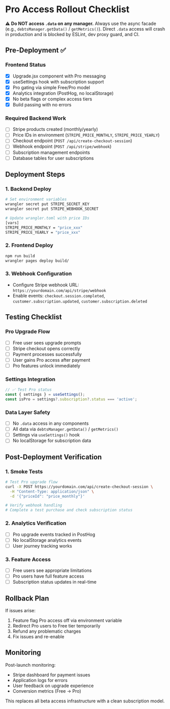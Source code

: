 # Pro Access Rollout Checklist

⚠️ **Do NOT access `.data` on any manager.** Always use the async facade (e.g., `debtsManager.getData()` / `getMetrics()`). Direct `.data` access will crash in production and is blocked by ESLint, dev proxy guard, and CI.

## Pre-Deployment ✅

### Frontend Status
- [x] Upgrade.jsx component with Pro messaging
- [x] useSettings hook with subscription support  
- [x] Pro gating via simple Free/Pro model
- [x] Analytics integration (PostHog, no localStorage)
- [x] No beta flags or complex access tiers
- [x] Build passing with no errors

### Required Backend Work
- [ ] Stripe products created (monthly/yearly)
- [ ] Price IDs in environment (`STRIPE_PRICE_MONTHLY`, `STRIPE_PRICE_YEARLY`)
- [ ] Checkout endpoint (`POST /api/create-checkout-session`)
- [ ] Webhook endpoint (`POST /api/stripe/webhook`)
- [ ] Subscription management endpoints
- [ ] Database tables for user subscriptions

## Deployment Steps

### 1. Backend Deploy
```bash
# Set environment variables
wrangler secret put STRIPE_SECRET_KEY
wrangler secret put STRIPE_WEBHOOK_SECRET

# Update wrangler.toml with price IDs
[vars]
STRIPE_PRICE_MONTHLY = "price_xxx"
STRIPE_PRICE_YEARLY = "price_xxx"
```

### 2. Frontend Deploy
```bash
npm run build
wrangler pages deploy build/
```

### 3. Webhook Configuration
- Configure Stripe webhook URL: `https://yourdomain.com/api/stripe/webhook`
- Enable events: `checkout.session.completed`, `customer.subscription.updated`, `customer.subscription.deleted`

## Testing Checklist

### Pro Upgrade Flow
- [ ] Free user sees upgrade prompts
- [ ] Stripe checkout opens correctly
- [ ] Payment processes successfully  
- [ ] User gains Pro access after payment
- [ ] Pro features unlock immediately

### Settings Integration
```javascript
// ✅ Test Pro status
const { settings } = useSettings();
const isPro = settings?.subscription?.status === 'active';
```

### Data Layer Safety
- [ ] No `.data` access in any components
- [ ] All data via `debtsManager.getData()` / `getMetrics()`
- [ ] Settings via `useSettings()` hook
- [ ] No localStorage for subscription data

## Post-Deployment Verification

### 1. Smoke Tests
```bash
# Test Pro upgrade flow
curl -X POST https://yourdomain.com/api/create-checkout-session \
  -H "Content-Type: application/json" \
  -d '{"priceId": "price_monthly"}'

# Verify webhook handling
# Complete a test purchase and check subscription status
```

### 2. Analytics Verification
- [ ] Pro upgrade events tracked in PostHog
- [ ] No localStorage analytics events
- [ ] User journey tracking works

### 3. Feature Access
- [ ] Free users see appropriate limitations
- [ ] Pro users have full feature access
- [ ] Subscription status updates in real-time

## Rollback Plan

If issues arise:
1. Feature flag Pro access off via environment variable
2. Redirect Pro users to Free tier temporarily  
3. Refund any problematic charges
4. Fix issues and re-enable

## Monitoring

Post-launch monitoring:
- Stripe dashboard for payment issues
- Application logs for errors
- User feedback on upgrade experience
- Conversion metrics (Free → Pro)

This replaces all beta access infrastructure with a clean subscription model.